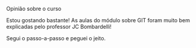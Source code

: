 Opinião sobre o curso

Estou gostando bastante! As aulas do módulo sobre GIT foram muito bem explicadas pelo professor JC Bombardelli!

Segui o passo-a-passo e peguei o jeito.
